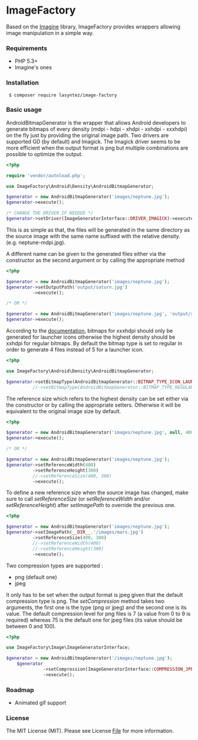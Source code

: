 # ImageFactory

Based on the [Imagine](https://github.com/avalanche123/Imagine) library, ImageFactory provides wrappers allowing image manipulation in a simple way.

### Requirements

 * PHP 5.3+
 * Imagine's ones 

### Installation

```cli
 $ composer require lasyntez/image-factory
```

### Basic usage

AndroidBitmapGenerator is the wrapper that allows Android developers to generate bitmaps of every density (mdpi - hdpi - xhdpi - xxhdpi - xxxhdpi) on the fly just by providing the original image path. Two drivers are supported GD (by default) and Imagick. The Imagick driver seems to be more efficient when the output format is png but multiple combinations are possible to optimize the output.

```php
<?php

require 'vendor/autoload.php';

use ImageFactory\Android\Density\AndroidBitmapGenerator;

$generator = new AndroidBitmapGenerator('images/neptune.jpg');
$generator->execute();

/* CHANGE THE DRIVER IF NEEDED */
$generator->setDriver(ImageGeneratorInterface::DRIVER_IMAGICK)->execute();
```

This is as simple as that, the files will be generated in the same directory as the source image with the same name suffixed with the relative density. (e.g. neptune-mdpi.jpg).

A different name can be given to the generated files either via the constructor as the second argument or by calling the appropriate method
```php
<?php

$generator = new AndroidBitmapGenerator('images/neptune.jpg');
$generator->setOutputPath('output/saturn.jpg')
		  ->execute();

/* OR */

$generator = new AndroidBitmapGenerator('images/neptune.jpg', 'output/saturn.jpg');
$generator->execute(); 

```

According to the [documentation](http://developer.android.com/guide/practices/screens_support.html#xxxhdpi-note), bitmaps for xxxhdpi should only be generated for launcher icons otherwise the highest density should be xxhdpi for regular bitmaps. By default the bitmap type is set to regular in order to generate 4 files instead of 5 for a launcher icon.

```php
<?php

use ImageFactory\Android\Density\AndroidBitmapGenerator;

$generator->setBitmapType(AndroidBitmapGenerator::BITMAP_TYPE_ICON_LAUNCHER);
          //->setBitmapType(AndroidBitmapGenerator::BITMAP_TYPE_REGULAR); (default)


```

The reference size which refers to the highest density can be set either via the constructor or by calling the appropriate setters. Otherwise it will be equivalent to the original image size by default.
```php
<?php

$generator = new AndroidBitmapGenerator('images/neptune.jpg', null, 400, 300);
$generator->execute(); 

/* OR */

$generator = new AndroidBitmapGenerator('images/neptune.jpg');
$generator->setReferenceWidth(400)
          ->setReferenceHeight(300)
          //->setReferenceSize(400, 300)
		  ->execute();
```


To define a new reference size when the source image has changed, make sure to call *setReferenceSize* (or *setReferenceWidth* and/or *setReferenceHeight*) after *setImagePath* to override the previous one.

```php
<?php

$generator = new AndroidBitmapGenerator('images/neptune.jpg');
$generator->setImagePath(__DIR__.'/images/mars.jpg')
		  ->setReferenceSize(400, 300)
          //->setReferenceWidth(400)
          //->setReferenceHeight(300)
		  ->execute();
```

Two compression types are supported : 
- png (default one)
- jpeg

It only has to be set when the output format is jpeg given that the default compression type is png. The *setCompression* method takes two arguments, the first one is the type (png or jpeg) and the second one is its value.
The default compression level for png files is 7 (a value from 0 to 9 is required) whereas 75 is the default one for jpeg files (its value should be between 0 and 100).

```php
<?php

use ImageFactory\Image\ImageGeneratorInterface;

$generator = new AndroidBitmapGenerator('/images/neptune.jpg');
	$generator
	          ->setCompression(ImageGeneratorInterface::COMPRESSION_JPEG, ImageGeneratorInterface::COMPRESSION_JPEG_DEFAULT_LEVEL)
  			  ->execute();
```


### Roadmap

 * Animated gif support


### License

The MIT License (MIT). Please see License [File](./LICENSE.md) for more information.

